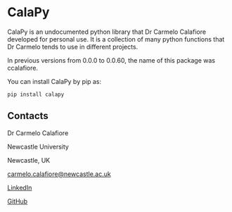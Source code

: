 # CalaPy

CalaPy is an undocumented python library that Dr Carmelo Calafiore developed for personal use. It is a collection of
many python functions that Dr Carmelo tends to use in different projects.

In previous versions from 0.0.0 to 0.0.60, the name of this package was ccalafiore.

You can install CalaPy by pip as:

```
pip install calapy
```

## Contacts

Dr Carmelo Calafiore

Newcastle University

Newcastle, UK

[carmelo.calafiore@newcastle.ac.uk](mailto:carmelo.calafiore@newcastle.ac.uk)

[LinkedIn](https://www.linkedin.com/in/carmelo-calafiore-a07120269)

[GitHub](https://github.com/ccalafiore)
